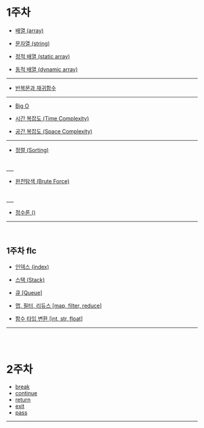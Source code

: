 # 1주차
- [배열 (array)](reviews/week1_word/word1.md#배열-array)<br>

- [문자열 (string)](reviews/week1_word/word1.md#문자열-string)<br>
- [정적 배열 (static array)](reviews/week1_word/word_array.md#정적-배열)<br>
- [동적 배열 (dynamic array)](reviews/week1_word/word_array.md#동적-배열)<br>

___

- [반복문과 재귀함수](reviews/week1_word/word2.md)<br>
___
- [Big O](reviews/week1_word/word3.md#big-o-표기법)<br>

- [시간 복잡도 (Time Complexity)](reviews/week1_word/word3.md#시간-복잡도-time-complexity)<br>
- [공간 복잡도 (Space Complexity)](reviews/week1_word/word3.md#공간-복잡도-space-complexity)<br>
___

- [정렬 (Sorting)](reviews/week1_word/word4.md)
<br>
___

- [완전탐색 (Brute Force)](reviews/week1_word/word5.md)
<br>
___

- [정수론 ()](reviews/week1_word/word6.md)
___

<br>

## 1주차 flc

- [인덱스 (index)](reviews/week1_word/word_index.md#인덱스-index)<br>

- [스택 (Stack)](reviews/week1_word/word_stack.md#스택-stack)<br>
- [큐 [Queue]](reviews/week1_word/word_stack.md#큐-queue)<br>
- [맵, 필터, 리듀스 [map, filter, reduce]](reviews/function_word/map,%20filter,%20reduce.md)
- [함수 타입 변환 [int, str, float]](reviews/function_word/python_type.md)

___

<br>
<br>

# 2주차

- [break](reviews/function_word/break,%20continue,%20return,%20exit,%20pass.md#break)
- [continue](reviews/function_word/break,%20continue,%20return,%20exit,%20pass.md#continue)
- [return](reviews/function_word/break,%20continue,%20return,%20exit,%20pass.md#return)
- [exit](reviews/function_word/break,%20continue,%20return,%20exit,%20pass.md#exit)
- [pass](reviews/function_word/break,%20continue,%20return,%20exit,%20pass.md#pass)

___
